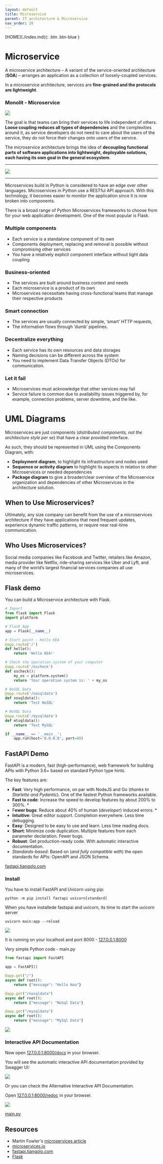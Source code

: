 ```yaml
---
layout: default
title: Microservice
parent: IT architecture & Microservice
nav_order: 20
---
```


<span class="fs-1">
[HOME](./index.md){: .btn .btn-blue }
</span>

# Microservice
A microservice architecture – A variant of the service-oriented architecture (**SOA**) – arranges an application as a collection of loosely-coupled services.

In a microservice architecture, services are **fine-grained and the protocols are lightweight**.

### Monolit - Microservice
![](./image/mono_micro.png)

The goal is that teams can bring their services to life independent of others. **Loose coupling reduces all types of dependencies** and the complexities around it, as service developers do not need to care about the users of the service, they do not force their changes onto users of the service.

The microservice architecture brings the idea of **decoupling functional parts of software applications into lightweight, deployable solutions, each having its own goal in the general ecosystem**.

---

![](https://microservices.io/i/Microservice_Architecture.png)

----

Microservices build in Python is considered to have an edge over other languages. Microservices in Python use a RESTful API approach. With this technology, it becomes easier to monitor the application since it is now broken into components.

There is a broad range of Python Microservices frameworks to choose from for your web application development. One of the most popular is Flask.

### Multiple components
- Each service is a standalone component of its own
- Components deployment, replacing and removal is possible without compromising other services
- You have a relatively explicit component interface without tight data coupling

### Business-oriented
- The services are built around business context and needs
- Each microservice is a product of its own
- Microservices necessitate having cross-functional teams that manage their respective products

### Smart connection
- The services are usually connected by simple, ‘smart’ HTTP requests,
- The information flows through ‘dumb’ pipelines.

### Decentralize everything
- Each service has its own resources and data storages
- Naming decisions can be different across the system
- You need to implement Data Transfer Objects (DTOs) for communication.

### Let it fail
- Microservices must acknowledge that other services may fail
- Service failure is common due to availability issues triggered by, for example, connection problems, server downtime, and the like.

# UML Diagrams
Microservices are just components (*distributed components, not the architecture style per se*) that have a clear provided interface.

As such, they should be represented in UML using the Components Diagram, with:

- **Deployment diagram**, to highlight its infrastructure and nodes used
- **Sequence or activity diagram** to highlight its aspects in relation to other Microservices or needed dependencies
- **Package diagram** to give a broader/clear overview of the Microservice organization and dependencies of other Microservices in the architecture solution.

## When to Use Microservices?
Ultimately, any size company can benefit from the use of a microservices architecture if they have applications that need frequent updates, experience dynamic traffic patterns, or require near real-time communication.

## Who Uses Microservices?
Social media companies like Facebook and Twitter, retailers like Amazon, media provider like Netflix, ride-sharing services like Uber and Lyft, and many of the world’s largest financial services companies all use microservices.

## Flask demo
You can build a Microservice architecture with Flask.

```python
# Import
from flask import Flask
import platform

# Flask App
app = Flask(__name__)

# Start point - Hello KEA
@app.route('/')
def hello():
    return 'Hello KEA!'

# Check the operation system of your computer
@app.route('/oscheck')
def oscheck():
    my_os = platform.system()
    return 'Your operation system is: ' + my_os

# NoSQL Data
@app.route('/nosqldata')
def nosqldata():
    return 'Test NoSQL'

# NoSQL Data
@app.route('/mysqldata')
def mtsqldata():
    return 'Test MySQL'

if __name__ == '__main__':
    app.run(host='0.0.0.0', port=80)
```

## FastAPI Demo
FastAPI is a modern, fast (high-performance), web framework for building APIs with Python 3.6+ based on standard Python type hints.

The key features are:
- **Fast**: Very high performance, on par with NodeJS and Go (*thanks to Starlette and Pydantic*). One of the fastest Python frameworks available.
- **Fast to code**: Increase the speed to develop features by about 200% to 300%. *
- F**ewer bugs**: Reduce about 40% of human (*developer*) induced errors. *
- **Intuitive**: Great editor support. Completion everywhere. Less time debugging.
- **Easy**: Designed to be easy to use and learn. Less time reading docs.
- **Short**: Minimize code duplication. Multiple features from each parameter declaration. Fewer bugs.
- **Robust**: Get production-ready code. With automatic interactive documentation.
- *Standards-based*: Based on (*and fully compatible with*) the open standards for APIs: OpenAPI and JSON Schema.

[fastapi.tiangolo.com](https://fastapi.tiangolo.com)

### Install
You have to install FastAPI and Uvicorn using pip:

    python -m pip install fastapi uvicorn[standard]

When you have installede fastspai and uvicorn, its time to start the uvicorn server

    uvicorn main:app --reload

![](./image/fastapi_1.jpg)

It is running on your localhost and port 8000 - [127.0.0.1:8000](http://127.0.0.1:8000)

Very simple Python code - main.py

```python
from fastapi import FastAPI

app = FastAPI()

@app.get("/")
async def root():
    return {"message": "Hello Kea"}

@app.get("/nosqldata")
async def root():
    return {"message": "NoSql Data"}

@app.get("/mysqldata")
async def root():
    return {"message": "MySql Data"}
```

![](./image/fastapi_2.jpg)

### Interactive API Documentation
Now open [127.0.0.1:8000/docs](http://127.0.0.1:8000/docs) in your browser.

You will see the automatic interactive API documentation provided by Swagger UI:

![](./image/fastapi_3.jpg)

Or you can check the Alternative Interactive API Documentation.

Open [127.0.0.1:8000/redoc](http://127.0.0.1:8000/redoc) in your browser.

![](./image/fastapi_4.jpg)

[main.py](./code/fastapidemo/main.py)

## Resources
- Martin Fowler's [microservices article](http://martinfowler.com/articles/microservices.html)
- [microservices.io](https://microservices.io)
- [fastapi.tiangolo.com](https://fastapi.tiangolo.com)
- [Flask](https://flask.palletsprojects.com/en/2.1.x/)


